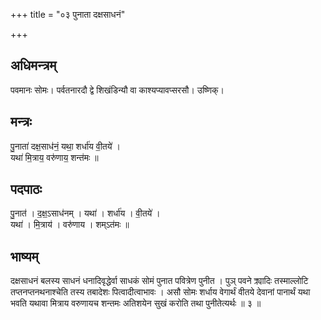 +++
title = "०३ पुनाता दक्षसाधनं"

+++
## अधिमन्त्रम्
पवमानः सोमः। पर्वतनारदौ द्वे शिखंडिन्यौ वा काश्यप्यावप्सरसौ। उष्णिक्।

## मन्त्रः
पु॒नाता॑ दक्ष॒साध॑नं॒ यथा॒ शर्धा॑य वी॒तये॑ ।  
यथा॑ मि॒त्राय॒ वरु॑णाय॒ शन्त॑मः ॥

## पदपाठः
पु॒नात॑ । द॒क्ष॒ऽसाध॑नम् । यथा॑ । शर्धा॑य । वी॒तये॑ ।  
यथा॑ । मि॒त्राय॑ । वरु॑णाय । शम्ऽत॑मः ॥

## भाष्यम्
दक्षसाधनं बलस्य साधनं धनादिवृद्धेर्वा साधकं सोमं पुनात पवित्रेण पुनीत । पुञ् पवने क्र्यादिः तस्माल्लोटि तप्तनप्तनथनाश्चेति तस्य तबादेशः पित्वादीत्वाभावः । असौ सोमः शर्धाय वेगार्थं वीतये देवानां पानार्थं यथा भवति यथावा मित्राय वरुणायच शन्तमः अतिशयेन सुखं करोति तथा पुनीतेत्यर्थः ॥ ३ ॥